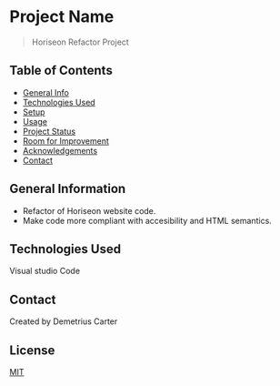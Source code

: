# Project Name
> Horiseon Refactor Project

## Table of Contents
* [General Info](#general-information)
* [Technologies Used](#technologies-used)
* [Setup](#setup)
* [Usage](#usage)
* [Project Status](#project-status)
* [Room for Improvement](#room-for-improvement)
* [Acknowledgements](#acknowledgements)
* [Contact](#contact)
<!-- * [License](#license) -->


## General Information
- Refactor of Horiseon website code.
- Make code more compliant with accesibility and HTML semantics.





## Technologies Used
Visual studio Code


## Contact
Created by Demetrius Carter

## License
[MIT](https://choosealicense.com/licenses/mit/)








